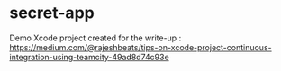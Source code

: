 # secret-app
Demo Xcode project created for the write-up : https://medium.com/@rajeshbeats/tips-on-xcode-project-continuous-integration-using-teamcity-49ad8d74c93e

